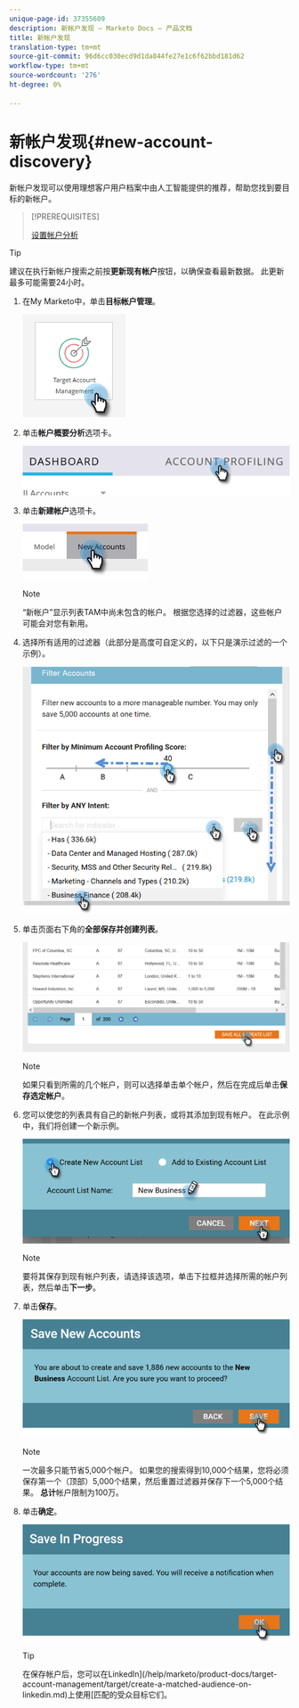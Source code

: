```yaml
---
unique-page-id: 37355609
description: 新帐户发现 — Marketo Docs — 产品文档
title: 新帐户发现
translation-type: tm+mt
source-git-commit: 96d6cc030ecd9d1da844fe27e1c6f62bbd181d62
workflow-type: tm+mt
source-wordcount: '276'
ht-degree: 0%

---
```



# 新帐户发现{#new-account-discovery}

新帐户发现可以使用理想客户用户档案中由人工智能提供的推荐，帮助您找到要目标的新帐户。

>[!PREREQUISITES]
>
>[设置帐户分析](/help/marketo/product-docs/target-account-management/account-profiling/setting-up-account-profiling.md)

>[!TIP]
>
>建议在执行新帐户搜索之前按&#x200B;**更新现有帐户**&#x200B;按钮，以确保查看最新数据。 此更新最多可能需要24小时。

1. 在My Marketo中，单击&#x200B;**目标帐户管理**。

   ![](assets/new-account-discovery-1.png)

1. 单击&#x200B;**帐户概要分析**&#x200B;选项卡。

   ![](assets/two-2.png)

1. 单击&#x200B;**新建帐户**&#x200B;选项卡。

   ![](assets/three-1.png)

   >[!NOTE]
   >
   >“新帐户”显示列表TAM中尚未包含的帐户。 根据您选择的过滤器，这些帐户可能会对您有新用。

1. 选择所有适用的过滤器（此部分是高度可自定义的，以下只是演示过滤的一个示例）。

   ![](assets/four-1.png)

1. 单击页面右下角的&#x200B;**全部保存并创建列表**。

   ![](assets/five-1.png)

   >[!NOTE]
   >
   >如果只看到所需的几个帐户，则可以选择单击单个帐户，然后在完成后单击&#x200B;**保存选定帐户**。

1. 您可以使您的列表具有自己的新帐户列表，或将其添加到现有帐户。 在此示例中，我们将创建一个新示例。

   ![](assets/six-1.png)

   >[!NOTE]
   >
   >要将其保存到现有帐户列表，请选择该选项，单击下拉框并选择所需的帐户列表，然后单击&#x200B;**下一步**。

1. 单击&#x200B;**保存**。

   ![](assets/seven-1.png)

   >[!NOTE]
   >
   >一次最多只能节省5,000个帐户。 如果您的搜索得到10,000个结果，您将必须保存第一个（顶部）5,000个结果，然后重置过滤器并保存下一个5,000个结果。 **总计**&#x200B;帐户限制为100万。

1. 单击&#x200B;**确定**。

   ![](assets/eight.png)

   >[!TIP]
   >
   >在保存帐户后，您可以在LinkedIn](/help/marketo/product-docs/target-account-management/target/create-a-matched-audience-on-linkedin.md)上使用[匹配的受众目标它们。
